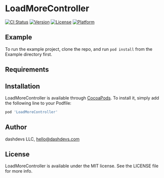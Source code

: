 # LoadMoreController

[![CI Status](https://img.shields.io/travis/IgorrK/LoadMoreController.svg?style=flat)](https://travis-ci.org/IgorrK/LoadMoreController)
[![Version](https://img.shields.io/cocoapods/v/LoadMoreController.svg?style=flat)](https://cocoapods.org/pods/LoadMoreController)
[![License](https://img.shields.io/cocoapods/l/LoadMoreController.svg?style=flat)](https://cocoapods.org/pods/LoadMoreController)
[![Platform](https://img.shields.io/cocoapods/p/LoadMoreController.svg?style=flat)](https://cocoapods.org/pods/LoadMoreController)

## Example

To run the example project, clone the repo, and run `pod install` from the Example directory first.

## Requirements

## Installation

LoadMoreController is available through [CocoaPods](https://cocoapods.org). To install
it, simply add the following line to your Podfile:

```ruby
pod 'LoadMoreController'
```

## Author

dashdevs LLC, hello@dashdevs.com

## License

LoadMoreController is available under the MIT license. See the LICENSE file for more info.
